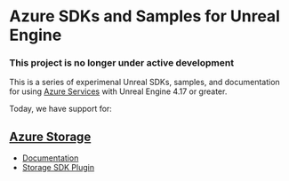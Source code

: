 # Azure SDKs and Samples for Unreal Engine

### This project is no longer under active development

This is a series of experimenal Unreal SDKs, samples, and documentation for using [Azure Services](https://aka.ms/azfreegamedev) with Unreal Engine 4.17 or greater.

Today, we have support for:

## [Azure Storage](https://aka.ms/azstoragedocsgamedev)

* [Documentation](https://aka.ms/unreal-storage-docs)
* [Storage SDK Plugin](https://github.com/BrianPeek/AzureSDKs-Unreal/releases)
